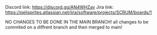 Discord link: https://discord.gg/AN4WHZav
Jira link: https://pelisprites.atlassian.net/jira/software/projects/SCRUM/boards/1

NO CHANGES TO BE DONE IN THE MAIN BRANCH! all changes to be commited on a diffrent branch and then merged to main!
